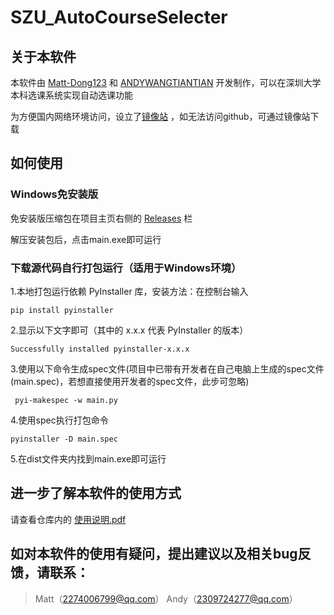 # SZU_AutoCourseSelecter
## 关于本软件
本软件由 [Matt-Dong123](https://github.com/Matt-Dong123) 和 [ANDYWANGTIANTIAN](github.com/ANDYWANGTIANTIAN) 开发制作，可以在深圳大学本科选课系统实现自动选课功能

为方便国内网络环境访问，设立了[镜像站](https://gitee.com/a2309724277/SZU_AutoCourseSelecter) ，如无法访问github，可通过镜像站下载

## 如何使用
### Windows免安装版
免安装版压缩包在项目主页右侧的 [Releases](https://github.com/ANDYWANGTIANTIAN/SZU_AutoCourseSelecter/releases) 栏

解压安装包后，点击main.exe即可运行

### 下载源代码自行打包运行（适用于Windows环境）
1.本地打包运行依赖 PyInstaller 库，安装方法：在控制台输入
```
pip install pyinstaller
```
2.显示以下文字即可（其中的 x.x.x 代表 PyInstaller 的版本）
```
Successfully installed pyinstaller-x.x.x
```
3.使用以下命令生成spec文件(项目中已带有开发者在自己电脑上生成的spec文件(main.spec)，若想直接使用开发者的spec文件，此步可忽略)
```
 pyi-makespec -w main.py
```
4.使用spec执行打包命令
```
pyinstaller -D main.spec
```
5.在dist文件夹内找到main.exe即可运行

## 进一步了解本软件的使用方式
请查看仓库内的 [使用说明.pdf](https://github.com/ANDYWANGTIANTIAN/SZU_AutoCourseSelecter/blob/master/%E4%BD%BF%E7%94%A8%E8%AF%B4%E6%98%8E.pdf)


## 如对本软件的使用有疑问，提出建议以及相关bug反馈，请联系：

> Matt（2274006799@qq.com）
> Andy（2309724277@qq.com）
